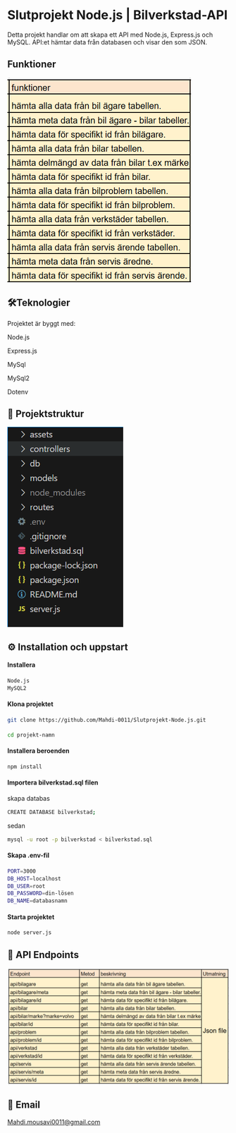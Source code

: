 
# Slutprojekt Node.js | Bilverkstad-API

Detta projekt handlar om att skapa ett API med Node.js, Express.js och MySQL. API:et hämtar data från databasen och visar den som JSON.

## Funktioner
![funktoner list](assets/funktioner.png)

## 🛠️Teknologier 
Projektet är byggt med:

Node.js

Express.js

MySql

MySql2

Dotenv

## 📂 Projektstruktur
![projketstruktur](assets/projektstruktur.png)


## ⚙️ Installation och uppstart

#### Installera 

```bash
Node.js
MySQL2
```

#### Klona projektet
```bash
git clone https://github.com/Mahdi-0011/Slutprojekt-Node.js.git

cd projekt-namn
```
#### Installera beroenden
```bash
npm install
```

#### Importera bilverkstad.sql filen

skapa databas
```bash
CREATE DATABASE bilverkstad;
```
sedan
```bash
mysql -u root -p bilverkstad < bilverkstad.sql
```

#### Skapa .env-fil
```bash
PORT=3000
DB_HOST=localhost
DB_USER=root
DB_PASSWORD=din-lösen
DB_NAME=databasnamn
```
#### Starta projektet
```bash
node server.js
```
## 🔑 API Endpoints
![api endpoints](assets/api.png)


## 📧 Email
Mahdi.mousavi0011@gmail.com

